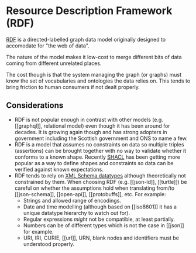 ---
---
# Resource Description Framework (RDF)

[RDF] is a directed-labelled graph data model originally designed to accomodate for "the web of data".

The nature of the model makes it low-cost to merge different bits of data coming from different unrelated places.

The cost though is that the system managing the graph (or graphs) must know the set of vocabularies and ontologies the data relies on. This tends to bring friction to human consumers if not dealt properly.

## Considerations

- RDF is not popular enough in contrast with other models (e.g. [[graphql]], relational model) even though it has been around for decades. It is growing again though and has strong adopters in government including the Scottish government and ONS to name a few.
- RDF is a model that assumes no constraints on data so multiple triples (assertions) can be brought together with no way to validate whether it conforms to a known shape. Recently [SHACL] has been getting more popular as a way to define shapes and constraints so data can be verified against known expectations.
- RDF tends to rely on [XML Schema datatypes] although theoretically not constrained by them. When choosing RDF (e.g. [[json-ld]], [[turtle]]) be careful on whether the assumptions hold when translating from/to [[json-schema]], [[open-api]], [[protobuffs]], etc. For example:
  - Strings and allowed range of encodings.
  - Date and time modelling (although based on [[iso8601]] it has a unique datatype hierarchy to watch out for).
  - Regular expressions _might_ not be compatible, at least partially.
  - Numbers can be of different types which is not the case in [[json]] for example.
  - URI, IRI, CURIE, [[url]], URN, blank nodes and identifiers must be understood properly.


[RDF]: https://www.w3.org/RDF/
[SHACL]: https://www.w3.org/TR/shacl/
[XML Schema datatypes]: https://www.w3.org/TR/xmlschema-2/